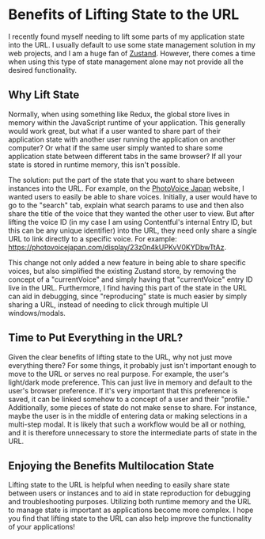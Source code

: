 # Benefits of Lifting State to the URL


I recently found myself needing to lift some parts of my application state into the URL.
I usually default to use some state management solution in my web projects, and I am
a huge fan of [Zustand](https://spin.atomicobject.com/zustand-alternative-redux/).
However, there comes a time when using this type of state management alone may
not provide all the desired functionality.

## Why Lift State

Normally, when using something like Redux, the global store lives in memory within
the JavaScript runtime of your application. This generally would work great, but what if
a user wanted to share part of their application state with another user running the
application on another computer? Or what if the same user simply wanted to share some
application state between different tabs in the same browser? If all your state
is stored in runtime memory, this isn't possible.

The solution: put the part of the state that you want to share between instances into
the URL. For example, on the [PhotoVoice Japan](https://photovoicejapan.com) website, I wanted
users to easily be able to share voices. Initially, a user would have to go to the "search"
tab, explain what search params to use and then also share the title of the voice that
they wanted the other user to view. But after lifting the voice ID (in my case I am using Contentful's
internal Entry ID, but this can be any unique identifier) into the URL, they need
only share a single URL to link directly to a specific voice. For example: https://photovoicejapan.com/display/23z0n4kUPKvV0KYDbwTtAz.

This change not only added a new feature in being able to share specific voices, but also
simplified the existing Zustand store, by removing the concept of a "currentVoice" and
simply having that "currentVoice" entry ID live in the URL. Furthermore, I find having
this part of the state in the URL can aid in debugging, since "reproducing" state
is much easier by simply sharing a URL, instead of needing to click through multiple UI
windows/modals.

## Time to Put Everything in the URL?

Given the clear benefits of lifting state to the URL, why not just move everything there?
For some things, it probably just isn't important enough to move to the URL or
serves no real purpose. For example, the user's light/dark mode preference. This can just live
in memory and default to the user's browser preference. If it's very important that this
preference is saved, it can be linked somehow to a concept of a user and their "profile."
Additionally, some pieces of state do not make sense to share. For instance, maybe the user
is in the middle of entering data or making selections in a multi-step modal. It is likely
that such a workflow would be all or nothing, and it is therefore unnecessary to store the
intermediate parts of state in the URL.

## Enjoying the Benefits Multilocation State

Lifting state to the URL is helpful when needing to easily share state between users or
instances and to aid in state reproduction for debugging and troubleshooting purposes.
Utilizing both runtime memory and the URL to manage state is important as applications
become more complex. I hope you find that lifting state to the URL can also help improve
the functionality of your applications!

